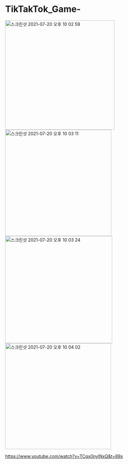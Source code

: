 # TikTakTok_Game-

<img width="352" alt="스크린샷 2021-07-20 오후 10 02 59" src="https://user-images.githubusercontent.com/76652929/126331111-b33db45f-1f0f-43ad-a668-5edbd1e06cdb.png">


<img width="342" alt="스크린샷 2021-07-20 오후 10 03 11" src="https://user-images.githubusercontent.com/76652929/126331117-6aec602a-768c-4bdf-95aa-ae6caa8d7425.png">


<img width="345" alt="스크린샷 2021-07-20 오후 10 03 24" src="https://user-images.githubusercontent.com/76652929/126331128-49c35b27-b583-4767-a948-0dd3f45d5271.png">


<img width="341" alt="스크린샷 2021-07-20 오후 10 04 02" src="https://user-images.githubusercontent.com/76652929/126331138-4f01b659-184a-4587-8c8f-3e59d82adbbf.png">


https://www.youtube.com/watch?v=TCqx0nylNxQ&t=89s
